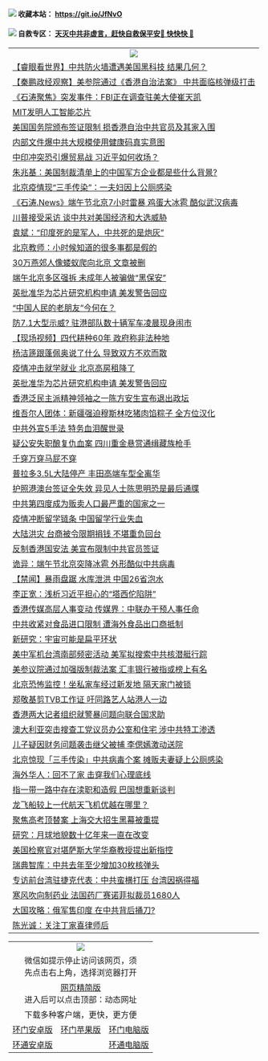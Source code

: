  #### <img src="https://img.icons8.com/color/48/000000/check-all.png"/> 收藏本站： https://git.io/JfNvO 

 #### <img src="https://img.icons8.com/color/48/000000/check-all.png"/> 自救专区： [天灭中共非虚言，赶快自救保平安🍎 快快快 📩](https://github.com/pwgy/td/blob/master/README.md)

 
 
<table>  
  <tr>
    <td colspan="2" align=center><img src="https://cdn.jsdelivr.net/gh/gyoupiodf/im1/%E7%BD%91%E9%97%A8%E6%96%B0%E9%97%BB1.jpg"></td>
 </tr>
<tr><td colspan="2" align="left"><a href="https://dwkts8awlbkd7.cloudfront.net/?name=c1190386&key=jdhvxawhshihitwk&from=gy1">【睿眼看世界】中共防火墙遭遇美国黑科技 结果几何？</a></td></tr>
<tr><td colspan="2" align="left"><a href="https://dwkts8awlbkd7.cloudfront.net/?name=c1190387&key=jdhvxawhshihitwk&from=gy1">【秦鹏政经观察】美参院通过《香港自治法案》 中共面临核弹级打击</a></td></tr>
<tr><td colspan="2" align="left"><a href="https://dwkts8awlbkd7.cloudfront.net/?name=c1190389&key=jdhvxawhshihitwk&from=gy1">《石涛聚焦》突发事件：FBI正在调查驻美大使崔天凯</a></td></tr>
<tr><td colspan="2" align="left"><a href="https://dwkts8awlbkd7.cloudfront.net/?name=c1190418&key=jdhvxawhshihitwk&from=gy1">MIT发明人工智能芯片</a></td></tr>
<tr><td colspan="2" align="left"><a href="https://dwkts8awlbkd7.cloudfront.net/?name=c1190435&key=jdhvxawhshihitwk&from=gy1">美国国务院颁布签证限制 损香港自治中共官员及其家入围</a></td></tr>
<tr><td colspan="2" align="left"><a href="https://dwkts8awlbkd7.cloudfront.net/?name=c1190408&key=jdhvxawhshihitwk&from=gy1">内部文件爆中共大规模使用健康码真实意图</a></td></tr>
<tr><td colspan="2" align="left"><a href="https://dwkts8awlbkd7.cloudfront.net/?name=c1190396&key=jdhvxawhshihitwk&from=gy1">中印冲突恐引爆贸易战 习近平如何收场？</a></td></tr>
<tr><td colspan="2" align="left"><a href="https://dwkts8awlbkd7.cloudfront.net/?name=c1190409&key=jdhvxawhshihitwk&from=gy1">朱兆基：美国制裁清单上的中国军方企业都是些什么背景?</a></td></tr>
<tr><td colspan="2" align="left"><a href="https://dwkts8awlbkd7.cloudfront.net/?name=c1190417&key=jdhvxawhshihitwk&from=gy1">北京疫情现“三手传染”：一夫妇因上公厕感染</a></td></tr>
<tr><td colspan="2" align="left"><a href="https://dwkts8awlbkd7.cloudfront.net/?name=c1190388&key=jdhvxawhshihitwk&from=gy1">《石涛.News》端午节北京7小时雷暴 鸡蛋大冰雹 酷似武汉病毒</a></td></tr>
<tr><td colspan="2" align="left"><a href="https://dwkts8awlbkd7.cloudfront.net/?name=c1190416&key=jdhvxawhshihitwk&from=gy1">川普接受采访 谈中共对美国经济和大选威胁</a></td></tr>
<tr><td colspan="2" align="left"><a href="https://dwkts8awlbkd7.cloudfront.net/?name=c1190411&key=jdhvxawhshihitwk&from=gy1">袁斌：“印度死的是军人，中共死的是炮灰”</a></td></tr>
<tr><td colspan="2" align="left"><a href="https://dwkts8awlbkd7.cloudfront.net/?name=c1190414&key=jdhvxawhshihitwk&from=gy1">北京教师：小时候知道的很多事都是假的</a></td></tr>
<tr><td colspan="2" align="left"><a href="https://dwkts8awlbkd7.cloudfront.net/?name=c1190375&key=jdhvxawhshihitwk&from=gy1">30万燕郊人像蝼蚁爬向北京 文章被删</a></td></tr>
<tr><td colspan="2" align="left"><a href="https://dwkts8awlbkd7.cloudfront.net/?name=c1190378&key=jdhvxawhshihitwk&from=gy1">端午北京多区强拆 未成年人被骗做“黑保安”</a></td></tr>
<tr><td colspan="2" align="left"><a href="https://dwkts8awlbkd7.cloudfront.net/?name=c1190395&key=jdhvxawhshihitwk&from=gy1">英批准华为芯片研究机构申请 美发警告回应</a></td></tr>
<tr><td colspan="2" align="left"><a href="https://dwkts8awlbkd7.cloudfront.net/?name=c1190452&key=jdhvxawhshihitwk&from=gy1">“中国人民的老朋友”今何在？</a></td></tr>
<tr><td colspan="2" align="left"><a href="https://dwkts8awlbkd7.cloudfront.net/?name=c1190401&key=jdhvxawhshihitwk&from=gy1">防7.1大型示威? 驻港部队数十辆军车凌晨现身闹市</a></td></tr>
<tr><td colspan="2" align="left"><a href="https://dwkts8awlbkd7.cloudfront.net/?name=c1190406&key=jdhvxawhshihitwk&from=gy1">【现场视频】四代耕种60年 政府称非法种地</a></td></tr>
<tr><td colspan="2" align="left"><a href="https://dwkts8awlbkd7.cloudfront.net/?name=c1190439&key=jdhvxawhshihitwk&from=gy1">杨洁篪跟蓬佩奥说了什么 导致双方不欢而散</a></td></tr>
<tr><td colspan="2" align="left"><a href="https://dwkts8awlbkd7.cloudfront.net/?name=c1190412&key=jdhvxawhshihitwk&from=gy1">疫情冲击就学就业 北京高房租降了</a></td></tr>
<tr><td colspan="2" align="left"><a href="https://dwkts8awlbkd7.cloudfront.net/?name=c1190377&key=jdhvxawhshihitwk&from=gy1">英批准华为芯片研究机构申请 美发警告回应</a></td></tr>
<tr><td colspan="2" align="left"><a href="https://dwkts8awlbkd7.cloudfront.net/?name=c1190424&key=jdhvxawhshihitwk&from=gy1">香港泛民主派精神领袖之一陈方安生宣布退出政坛</a></td></tr>
<tr><td colspan="2" align="left"><a href="https://dwkts8awlbkd7.cloudfront.net/?name=c1190432&key=jdhvxawhshihitwk&from=gy1">维吾尔人团体：新疆强迫穆斯林吃猪肉馅粽子 全方位汉化</a></td></tr>
<tr><td colspan="2" align="left"><a href="https://dwkts8awlbkd7.cloudfront.net/?name=c1190393&key=jdhvxawhshihitwk&from=gy1">中共外宣5手法 特务血泪醒世录</a></td></tr>
<tr><td colspan="2" align="left"><a href="https://dwkts8awlbkd7.cloudfront.net/?name=c1190445&key=jdhvxawhshihitwk&from=gy1">疑公安失职酿复仇血案 四川重金悬赏通缉藏族枪手</a></td></tr>
<tr><td colspan="2" align="left"><a href="https://dwkts8awlbkd7.cloudfront.net/?name=c1190453&key=jdhvxawhshihitwk&from=gy1">千穿万穿马屁不穿</a></td></tr>
<tr><td colspan="2" align="left"><a href="https://dwkts8awlbkd7.cloudfront.net/?name=c1190415&key=jdhvxawhshihitwk&from=gy1">普拉多3.5L大陆停产 丰田高端车型全离华</a></td></tr>
<tr><td colspan="2" align="left"><a href="https://dwkts8awlbkd7.cloudfront.net/?name=c1190429&key=jdhvxawhshihitwk&from=gy1">护照港澳台签证全失效 异见人士陈思明恐是最后通牒</a></td></tr>
<tr><td colspan="2" align="left"><a href="https://dwkts8awlbkd7.cloudfront.net/?name=c1190428&key=jdhvxawhshihitwk&from=gy1">中共第四度成为贩卖人口最严重的国家之一</a></td></tr>
<tr><td colspan="2" align="left"><a href="https://dwkts8awlbkd7.cloudfront.net/?name=c1190398&key=jdhvxawhshihitwk&from=gy1">疫情冲断留学链条 中国留学行业失血</a></td></tr>
<tr><td colspan="2" align="left"><a href="https://dwkts8awlbkd7.cloudfront.net/?name=c1190441&key=jdhvxawhshihitwk&from=gy1">大陆洪灾 台商被令限期捐钱 不堪重负回台</a></td></tr>
<tr><td colspan="2" align="left"><a href="https://dwkts8awlbkd7.cloudfront.net/?name=c1190404&key=jdhvxawhshihitwk&from=gy1">反制香港国安法 美宣布限制中共官员签证</a></td></tr>
<tr><td colspan="2" align="left"><a href="https://dwkts8awlbkd7.cloudfront.net/?name=c1190402&key=jdhvxawhshihitwk&from=gy1">诡异：端午节北京突降冰雹 外形酷似中共病毒</a></td></tr>
<tr><td colspan="2" align="left"><a href="https://dwkts8awlbkd7.cloudfront.net/?name=c1190457&key=jdhvxawhshihitwk&from=gy1">【禁闻】暴雨盘踞 水库泄洪 中国26省泡水</a></td></tr>
<tr><td colspan="2" align="left"><a href="https://dwkts8awlbkd7.cloudfront.net/?name=c1190458&key=jdhvxawhshihitwk&from=gy1">李正宽：浅析习近平担心的“塔西佗陷阱”</a></td></tr>
<tr><td colspan="2" align="left"><a href="https://dwkts8awlbkd7.cloudfront.net/?name=c1190400&key=jdhvxawhshihitwk&from=gy1">香港传媒高层人事变动 传媒界：中联办干预人事任命</a></td></tr>
<tr><td colspan="2" align="left"><a href="https://dwkts8awlbkd7.cloudfront.net/?name=c1190449&key=jdhvxawhshihitwk&from=gy1">中共收紧对食品进口限制 遭海外食品出口商抵制</a></td></tr>
<tr><td colspan="2" align="left"><a href="https://dwkts8awlbkd7.cloudfront.net/?name=c1190423&key=jdhvxawhshihitwk&from=gy1">新研究：宇宙可能是扁平环状</a></td></tr>
<tr><td colspan="2" align="left"><a href="https://dwkts8awlbkd7.cloudfront.net/?name=c1190433&key=jdhvxawhshihitwk&from=gy1">美中军机台湾南部频密活动 美军拟搜索中共核潜艇行踪</a></td></tr>
<tr><td colspan="2" align="left"><a href="https://dwkts8awlbkd7.cloudfront.net/?name=c1190379&key=jdhvxawhshihitwk&from=gy1">美参议院通过加强版制裁法案 汇丰银行被指或榜上有名</a></td></tr>
<tr><td colspan="2" align="left"><a href="https://dwkts8awlbkd7.cloudfront.net/?name=c1190399&key=jdhvxawhshihitwk&from=gy1">北京恐怖监控！坐私家车经过新发地 隔天家门被锁</a></td></tr>
<tr><td colspan="2" align="left"><a href="https://dwkts8awlbkd7.cloudfront.net/?name=c1190413&key=jdhvxawhshihitwk&from=gy1">郑敬基剪TVB工作证 吁同路艺人站港人一边</a></td></tr>
<tr><td colspan="2" align="left"><a href="https://dwkts8awlbkd7.cloudfront.net/?name=c1190430&key=jdhvxawhshihitwk&from=gy1">香港两大记者组织就警暴问题向联合国求助</a></td></tr>
<tr><td colspan="2" align="left"><a href="https://dwkts8awlbkd7.cloudfront.net/?name=c1190448&key=jdhvxawhshihitwk&from=gy1">澳大利亚突击搜查工党议员办公室和住宅  涉中共特工渗透</a></td></tr>
<tr><td colspan="2" align="left"><a href="https://dwkts8awlbkd7.cloudfront.net/?name=c1190444&key=jdhvxawhshihitwk&from=gy1">儿子疑因财务问题袭击继父被捕 李偲嫣激动送院</a></td></tr>
<tr><td colspan="2" align="left"><a href="https://dwkts8awlbkd7.cloudfront.net/?name=c1190381&key=jdhvxawhshihitwk&from=gy1">北京惊现「三手传染」中共病毒个案 摊贩夫妻疑上公厕感染</a></td></tr>
<tr><td colspan="2" align="left"><a href="https://dwkts8awlbkd7.cloudfront.net/?name=c1190407&key=jdhvxawhshihitwk&from=gy1">海外华人：回不了家 击穿我们心理底线</a></td></tr>
<tr><td colspan="2" align="left"><a href="https://dwkts8awlbkd7.cloudfront.net/?name=c1190397&key=jdhvxawhshihitwk&from=gy1">指一带一路中存在渎职和造假 巴国想重新谈判</a></td></tr>
<tr><td colspan="2" align="left"><a href="https://dwkts8awlbkd7.cloudfront.net/?name=c1190421&key=jdhvxawhshihitwk&from=gy1">龙飞船较上一代航天飞机优越在哪里？</a></td></tr>
<tr><td colspan="2" align="left"><a href="https://dwkts8awlbkd7.cloudfront.net/?name=c1190405&key=jdhvxawhshihitwk&from=gy1">聚焦高考顶替案 上海交大招生黑幕被重提</a></td></tr>
<tr><td colspan="2" align="left"><a href="https://dwkts8awlbkd7.cloudfront.net/?name=c1190422&key=jdhvxawhshihitwk&from=gy1">研究：月球地貌数十亿年来一直在改变</a></td></tr>
<tr><td colspan="2" align="left"><a href="https://dwkts8awlbkd7.cloudfront.net/?name=c1190451&key=jdhvxawhshihitwk&from=gy1">美国检察官对堪萨斯大学华裔教授提出新指控</a></td></tr>
<tr><td colspan="2" align="left"><a href="https://dwkts8awlbkd7.cloudfront.net/?name=c1190434&key=jdhvxawhshihitwk&from=gy1">瑞典智库：中共去年至少增加30枚核弹头</a></td></tr>
<tr><td colspan="2" align="left"><a href="https://dwkts8awlbkd7.cloudfront.net/?name=c1190431&key=jdhvxawhshihitwk&from=gy1">专访前台湾驻捷克代表：中共蛮横打压 台湾因祸得福</a></td></tr>
<tr><td colspan="2" align="left"><a href="https://dwkts8awlbkd7.cloudfront.net/?name=c1190391&key=jdhvxawhshihitwk&from=gy1">寒风吹向制药业 法国药厂赛诺菲拟裁员1680人</a></td></tr>
<tr><td colspan="2" align="left"><a href="https://dwkts8awlbkd7.cloudfront.net/?name=c1190380&key=jdhvxawhshihitwk&from=gy1">大国攻略：俄军售印度 在中共背后捅刀?</a></td></tr>
<tr><td colspan="2" align="left"><a href="https://dwkts8awlbkd7.cloudfront.net/?name=c1190410&key=jdhvxawhshihitwk&from=gy1">陈光诚：关注丁家喜律师后</a></td></tr>

  </table>
  <table>
  <tr>
    <td colspan="3" align="center"><img src="https://cdn.jsdelivr.net/gh/opipe/up/oGate65.jpg"/></td>
  </tr>
  <tr>
    <td colspan="3" align="center">微信如提示停止访问该网页，须<br/>先点击右上角，选择浏览器打开</td>
  <tr>
  <tr>
    <td colspan="3" align="center"><a href="https://gitcdn.xyz/cdn/otiny/up/master/show005.htm">网页精简版</a><br/>进入后可以点击顶部：动态网址</td>
  </tr>
  <tr>
    <td colspan="3" align="center">下载多种客户端，更快，更方便</td>
  <tr>
  <tr>
    <td align="center"><a href="https://cdn.jsdelivr.net/gh/opipe/up/oGatea.apk">环门安卓版</a></td>
    <td align="center"><a href="https://x.co/odisk">环门苹果版</a></td>
    <td align="center"><a href="https://cdn.jsdelivr.net/gh/opipe/up/oGate.zip">环门电脑版</a></td>
  </tr>
  <tr>
    <td align="center"><a href="https://cdn.jsdelivr.net/gh/opipe/up/oPipe.apk">环通安卓版</a></td>
    <td align="center"></td>
    <td align="center"><a href="https://raw.githubusercontent.com/opipe/up/master/oPipe.zip">环通电脑版</a></td>
  </tr>
  
</table>
